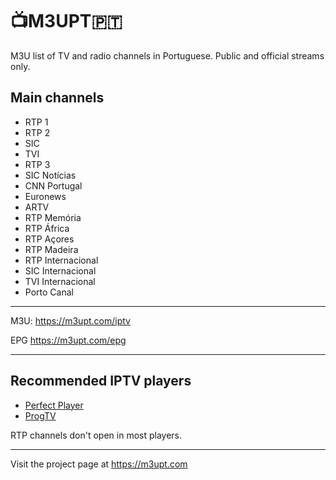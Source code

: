 # 📺M3UPT🇵🇹

M3U list of TV and radio channels in Portuguese. Public and official streams only.


## Main channels

* RTP 1
* RTP 2
* SIC
* TVI
* RTP 3
* SIC Notícias
* CNN Portugal
* Euronews
* ARTV
* RTP Memória
* RTP África
* RTP Açores
* RTP Madeira
* RTP Internacional
* SIC Internacional
* TVI Internacional
* Porto Canal

---

M3U: https://m3upt.com/iptv

EPG https://m3upt.com/epg

---

## Recommended IPTV players

* [Perfect Player](https://www.progdvb.com/progtva_download.html)
* [ProgTV](https://play.google.com/store/apps/details?id=com.niklabs.pp) 

RTP channels don't open in most players.

---

Visit the project page at https://m3upt.com
